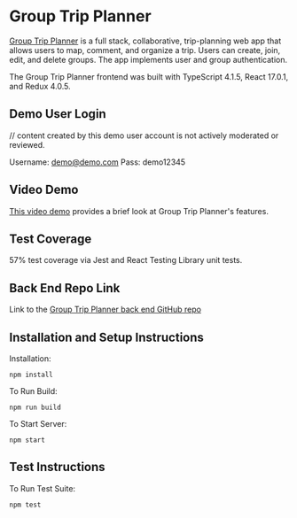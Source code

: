 # Group Trip Planner

[Group Trip Planner](https://prototypetripplanner.web.app) is a full stack, collaborative, trip-planning web app that allows users to map, comment, and organize a trip. Users can create, join, edit, and delete groups. The app implements user and group authentication.

The Group Trip Planner frontend was built with TypeScript 4.1.5, React 17.0.1, and Redux 4.0.5.

## Demo User Login

// content created by this demo user account is not actively moderated or reviewed.

Username: demo@demo.com
Pass: demo12345

## Video Demo

[This video demo](https://youtube.com/watch?v=IYfwnjsngSc) provides a brief look at Group Trip Planner's features.

## Test Coverage

57% test coverage via Jest and React Testing Library unit tests.

## Back End Repo Link

Link to the [Group Trip Planner back end GitHub repo](https://github.com/matt-hendrick/group-trip-planner-backend)

## Installation and Setup Instructions

Installation:

`npm install`

To Run Build:

`npm run build`

To Start Server:

`npm start`

## Test Instructions

To Run Test Suite:

`npm test`
